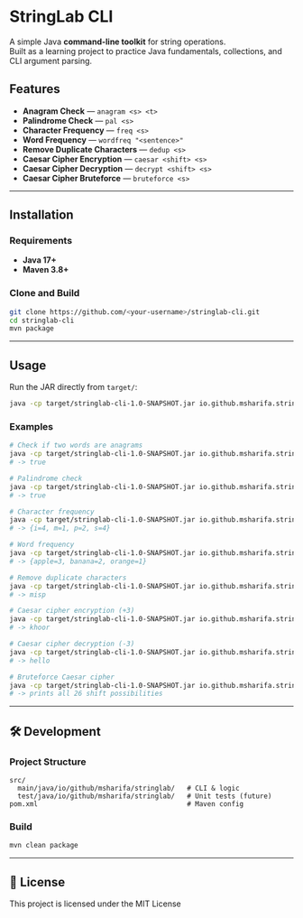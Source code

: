 
# StringLab CLI

A simple Java **command-line toolkit** for string operations.  
Built as a learning project to practice Java fundamentals, collections, and CLI argument parsing.

## Features
- **Anagram Check** — `anagram <s> <t>`  
- **Palindrome Check** — `pal <s>`  
- **Character Frequency** — `freq <s>`  
- **Word Frequency** — `wordfreq "<sentence>"`  
- **Remove Duplicate Characters** — `dedup <s>`  
- **Caesar Cipher Encryption** — `caesar <shift> <s>`  
- **Caesar Cipher Decryption** — `decrypt <shift> <s>`  
- **Caesar Cipher Bruteforce** — `bruteforce <s>`

---

## Installation

### Requirements
- **Java 17+**
- **Maven 3.8+**

### Clone and Build
```bash
git clone https://github.com/<your-username>/stringlab-cli.git
cd stringlab-cli
mvn package
````

---

## Usage

Run the JAR directly from `target/`:

```bash
java -cp target/stringlab-cli-1.0-SNAPSHOT.jar io.github.msharifa.stringlab.App <command> [args...]
```

### Examples

```bash
# Check if two words are anagrams
java -cp target/stringlab-cli-1.0-SNAPSHOT.jar io.github.msharifa.stringlab.App anagram listen silent
# -> true

# Palindrome check
java -cp target/stringlab-cli-1.0-SNAPSHOT.jar io.github.msharifa.stringlab.App pal racecar
# -> true

# Character frequency
java -cp target/stringlab-cli-1.0-SNAPSHOT.jar io.github.msharifa.stringlab.App freq mississippi
# -> {i=4, m=1, p=2, s=4}

# Word frequency
java -cp target/stringlab-cli-1.0-SNAPSHOT.jar io.github.msharifa.stringlab.App wordfreq "Apple banana apple orange banana apple"
# -> {apple=3, banana=2, orange=1}

# Remove duplicate characters
java -cp target/stringlab-cli-1.0-SNAPSHOT.jar io.github.msharifa.stringlab.App dedup mississippi
# -> misp

# Caesar cipher encryption (+3)
java -cp target/stringlab-cli-1.0-SNAPSHOT.jar io.github.msharifa.stringlab.App caesar 3 hello
# -> khoor

# Caesar cipher decryption (-3)
java -cp target/stringlab-cli-1.0-SNAPSHOT.jar io.github.msharifa.stringlab.App decrypt 3 khoor
# -> hello

# Bruteforce Caesar cipher
java -cp target/stringlab-cli-1.0-SNAPSHOT.jar io.github.msharifa.stringlab.App bruteforce khoor
# -> prints all 26 shift possibilities
```

---

## 🛠 Development

### Project Structure

```
src/
  main/java/io/github/msharifa/stringlab/   # CLI & logic
  test/java/io/github/msharifa/stringlab/   # Unit tests (future)
pom.xml                                     # Maven config
```

### Build

```bash
mvn clean package
```

---

## 📜 License

This project is licensed under the MIT License 

